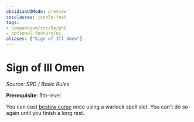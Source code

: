 ```yaml
---
obsidianUIMode: preview
cssclasses: json5e-feat
tags:
- compendium/src/5e/phb
- optional-feature/ei
aliases: ["Sign of Ill Omen"]
---
```

# Sign of Ill Omen
*Source: SRD / Basic Rules*  

**Prerequisite**: 5th-level

You can cast [bestow curse](compendium/spells/bestow-curse.md) once using a warlock spell slot. You can't do so again until you finish a long rest.